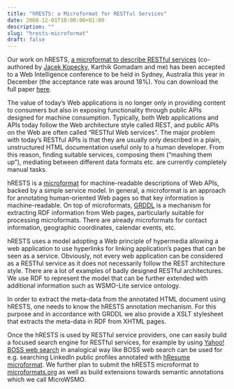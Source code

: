 ```yaml
---
title: "hRESTS: a Microformat for RESTful Services"
date: 2008-12-01T10:00:00+01:00
description: ""
slug: "hrests-microformat"
draft: false
---
```


Our work on hRESTS, [a microformat to describe RESTful services](/docs/WI2008-KopeckyGV.pdf) (co-authored by [Jacek Kopecky](http://www.jacek.cz), Karthik Gomadam and me) has been accepted to a Web Intelligence conference to be held in Sydney, Australia this year in December (the acceptance rate was around 18%). You can download the full paper [here](http://www.vitvar.com/doc/WI2008-KopeckyGV.pdf).

The value of today’s Web applications is no longer only in providing content to consumers but also in exposing functionality through public APIs designed for machine consumption. Typically, both Web applications and APIs today follow the Web architecture style called REST, and public APIs on the Web are often called “RESTful Web services”. The major problem with today’s RESTful APIs is that they are usually only described in a plain, unstructured HTML documentation useful only to a human developer. From this reason, finding suitable services, composing them (“mashing them up”), mediating between different data formats etc. are currently completely manual tasks.

hRESTS is a [microformat](http://en.wikipedia.org/wiki/Microformat) for machine-readable descriptions of Web APIs, backed by a simple service model. In general, a microformat is an approach for annotating human-oriented Web pages so that key information is machine-readable. On top of microformats, [GRDDL](http://en.wikipedia.org/wiki/GRDDL) is a mechanism for extracting RDF information from Web pages, particularly suitable for processing microformats. There are already microformats for contact information, geographic coordinates, calendar events, etc.

hRESTS uses a model adopting a Web principle of hypermedia allowing a web application to use hyperlinks for linking application’s pages that can be seen as a service. Obviously, not every web application can be considered as a RESTful service as it does not necessarily follow the REST architecture style. There are a lot of examples of badly designed RESTful architectures. We use RDF to represent the model that can be further extended with additional information such as WSMO-Lite service ontology.

In order to extract the meta-data from the annotated HTML document using hRESTS, one needs to know the hRESTS annotation mechanism. For this purpose and in accordance with GRDDL we also provide a XSLT stylesheet that extracts the meta-data in RDF from XHTML pages.

Once the hRESTS is used by RESTful service providers, one can easily build a focused search engine for RESTful services, for example by using [Yahoo! BOSS web search](http://developer.yahoo.com/search/boss/) in analogical way like BOSS web search can be used for e.g. searching LinkedIn public profiles annotated with [hResume microformat](http://microformats.org/wiki/hresume). We further plan to submit the hRESTS microformat to [microformats.org](http://microformats.org/) as well as build extensions towards semantic annotations which we call MicroWSMO.